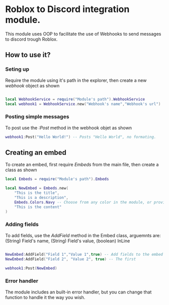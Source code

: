# Roblox to Discord integration module.
This module uses OOP to facilitate the use of Webhooks to send messages to discord trough Roblox. 

## How to use it?

### Seting up

Require the module using it's path in the explorer, then create a new _webhook_ object as shown

```lua

local WebhookService = require("Module's path").WebhookService
local webhook1 = WebhookService.new("Webhook's name","Webhook's url")

```

### Posting simple messages

To post use the _:Post_ method in the webhook objet as shown


```lua
webhook1:Post("Hello World!") -- Posts "Hello World", no formating.

```

## Creating an embed

To create an embed, first require _Embeds_ from the main file, then create a class as shown

```lua
local Embeds = require("Module's path").Embeds

local NewEmbed = Embeds.new(
    "This is the title",
	"This is a description",
	Embeds.Colors.Navy -- Choose from any color in the module, or provide a hex value to any color.
    "This is the content"
)

```

### Adding fields

To add fields, use the _AddField_ method in the Embed class, arguemnts are: (String) Field's name, (String) Field's value, (boolean) InLine

```lua

NewEmbed:AddField("Field 1","Value 1",true) -- Add fields to the embed
NewEmbed:AddField("Field 2", "Value 2", true) -- The first 

webhook1:Post(NewEmbed)

```

### Error handler

The module includes an built-in error handler, but you can change that function to handle it the way you wish.
